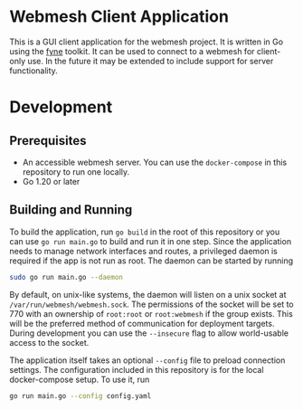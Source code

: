 # Webmesh Client Application

This is a GUI client application for the webmesh project.
It is written in Go using the [fyne](https://fyne.io/) toolkit.
It can be used to connect to a webmesh for client-only use.
In the future it may be extended to include support for server functionality.

# Development

## Prerequisites

- An accessible webmesh server. You can use the `docker-compose` in this repository to run one locally.
- Go 1.20 or later

## Building and Running

To build the application, run `go build` in the root of this repository or you can use `go run main.go` to build and run it in one step.
Since the application needs to manage network interfaces and routes, a privileged daemon is required if the app is not run as root.
The daemon can be started by running

```sh
sudo go run main.go --daemon
```

By default, on unix-like systems, the daemon will listen on a unix socket at `/var/run/webmesh/webmesh.sock`.
The permissions of the socket will be set to 770 with an ownership of `root:root` or `root:webmesh` if the group exists.
This will be the preferred method of communication for deployment targets.
During development you can use the `--insecure` flag to allow world-usable access to the socket.

The application itself takes an optional `--config` file to preload connection settings.
The configuration included in this repository is for the local docker-compose setup.
To use it, run

```sh
go run main.go --config config.yaml
```
